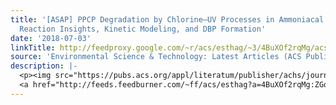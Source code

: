 ```yaml
---
title: '[ASAP] PPCP Degradation by Chlorine–UV Processes in Ammoniacal Water: New
  Reaction Insights, Kinetic Modeling, and DBP Formation'
date: '2018-07-03'
linkTitle: http://feedproxy.google.com/~r/acs/esthag/~3/4BuXOf2rqMg/acs.est.8b00094
source: 'Environmental Science & Technology: Latest Articles (ACS Publications)'
description: |-
  <p><img src="https://pubs.acs.org/appl/literatum/publisher/achs/journals/content/esthag/0/esthag.ahead-of-print/acs.est.8b00094/20180703/images/medium/es-2018-00094p_0007.gif" alt="TOC Graphic"/></p><div><cite>Environmental Science & Technology</cite></div><div>DOI: 10.1021/acs.est.8b00094</div><div class="feedflare">
  <a href="http://feeds.feedburner.com/~ff/acs/esthag?a=4BuXOf2rqMg:ZGoLo9yVqeo:yIl2AUoC8zA"><img src="http://feeds.feedburner.com/~ff/acs/esthag?d=yIl2AUoC8zA" border="0"></img></a>
---
```

